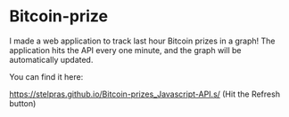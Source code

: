 # Bitcoin-prize
I made a web application to track last hour Bitcoin prizes in a graph!
The application hits the API every one minute, and the graph will be automatically updated.

You can find it here:

https://stelpras.github.io/Bitcoin-prizes_Javascript-API.s/
(Hit the Refresh button)
